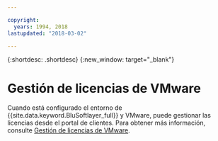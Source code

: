 ```yaml
---

copyright:
  years: 1994, 2018
lastupdated: "2018-03-02"

---
```


{:shortdesc: .shortdesc}
{:new_window: target="_blank"}

# Gestión de licencias de VMware

Cuando está configurado el entorno de {{site.data.keyword.BluSoftlayer_full}} y VMware, puede gestionar las licencias desde el portal de clientes. Para obtener más información, consulte [Gestión de licencias de VMware](/docs/infrastructure/vmware/manage-vmware-licenses.html).
